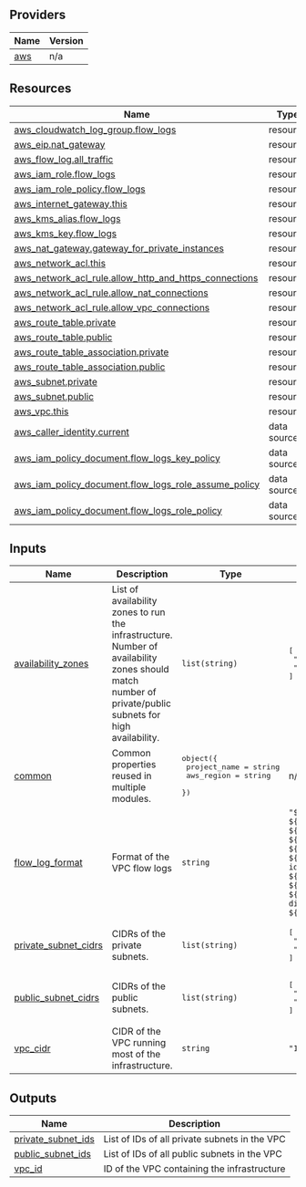 <!-- BEGIN_TF_DOCS -->


## Providers

| Name | Version |
|------|---------|
| <a name="provider_aws"></a> [aws](#provider\_aws) | n/a |

## Resources

| Name | Type |
|------|------|
| [aws_cloudwatch_log_group.flow_logs](https://registry.terraform.io/providers/hashicorp/aws/latest/docs/resources/cloudwatch_log_group) | resource |
| [aws_eip.nat_gateway](https://registry.terraform.io/providers/hashicorp/aws/latest/docs/resources/eip) | resource |
| [aws_flow_log.all_traffic](https://registry.terraform.io/providers/hashicorp/aws/latest/docs/resources/flow_log) | resource |
| [aws_iam_role.flow_logs](https://registry.terraform.io/providers/hashicorp/aws/latest/docs/resources/iam_role) | resource |
| [aws_iam_role_policy.flow_logs](https://registry.terraform.io/providers/hashicorp/aws/latest/docs/resources/iam_role_policy) | resource |
| [aws_internet_gateway.this](https://registry.terraform.io/providers/hashicorp/aws/latest/docs/resources/internet_gateway) | resource |
| [aws_kms_alias.flow_logs](https://registry.terraform.io/providers/hashicorp/aws/latest/docs/resources/kms_alias) | resource |
| [aws_kms_key.flow_logs](https://registry.terraform.io/providers/hashicorp/aws/latest/docs/resources/kms_key) | resource |
| [aws_nat_gateway.gateway_for_private_instances](https://registry.terraform.io/providers/hashicorp/aws/latest/docs/resources/nat_gateway) | resource |
| [aws_network_acl.this](https://registry.terraform.io/providers/hashicorp/aws/latest/docs/resources/network_acl) | resource |
| [aws_network_acl_rule.allow_http_and_https_connections](https://registry.terraform.io/providers/hashicorp/aws/latest/docs/resources/network_acl_rule) | resource |
| [aws_network_acl_rule.allow_nat_connections](https://registry.terraform.io/providers/hashicorp/aws/latest/docs/resources/network_acl_rule) | resource |
| [aws_network_acl_rule.allow_vpc_connections](https://registry.terraform.io/providers/hashicorp/aws/latest/docs/resources/network_acl_rule) | resource |
| [aws_route_table.private](https://registry.terraform.io/providers/hashicorp/aws/latest/docs/resources/route_table) | resource |
| [aws_route_table.public](https://registry.terraform.io/providers/hashicorp/aws/latest/docs/resources/route_table) | resource |
| [aws_route_table_association.private](https://registry.terraform.io/providers/hashicorp/aws/latest/docs/resources/route_table_association) | resource |
| [aws_route_table_association.public](https://registry.terraform.io/providers/hashicorp/aws/latest/docs/resources/route_table_association) | resource |
| [aws_subnet.private](https://registry.terraform.io/providers/hashicorp/aws/latest/docs/resources/subnet) | resource |
| [aws_subnet.public](https://registry.terraform.io/providers/hashicorp/aws/latest/docs/resources/subnet) | resource |
| [aws_vpc.this](https://registry.terraform.io/providers/hashicorp/aws/latest/docs/resources/vpc) | resource |
| [aws_caller_identity.current](https://registry.terraform.io/providers/hashicorp/aws/latest/docs/data-sources/caller_identity) | data source |
| [aws_iam_policy_document.flow_logs_key_policy](https://registry.terraform.io/providers/hashicorp/aws/latest/docs/data-sources/iam_policy_document) | data source |
| [aws_iam_policy_document.flow_logs_role_assume_policy](https://registry.terraform.io/providers/hashicorp/aws/latest/docs/data-sources/iam_policy_document) | data source |
| [aws_iam_policy_document.flow_logs_role_policy](https://registry.terraform.io/providers/hashicorp/aws/latest/docs/data-sources/iam_policy_document) | data source |

## Inputs

| Name | Description | Type | Default |
|------|-------------|------|---------|
| <a name="input_availability_zones"></a> [availability\_zones](#input\_availability\_zones) | List of availability zones to run the infrastructure. Number of availability zones should match number of private/public subnets for high availability. | `list(string)` | <pre>[<br>  "eu-central-1a",<br>  "eu-central-1b"<br>]</pre> |
| <a name="input_common"></a> [common](#input\_common) | Common properties reused in multiple modules. | <pre>object({<br>    project_name = string<br>    aws_region   = string<br>  })</pre> | n/a |
| <a name="input_flow_log_format"></a> [flow\_log\_format](#input\_flow\_log\_format) | Format of the VPC flow logs | `string` | `"${account-id} ${action} ${srcaddr} ${srcport} ${dstaddr} ${dstport} ${az-id} ${subnet-id} ${type} ${traffic-path} ${flow-direction} ${bytes}"` |
| <a name="input_private_subnet_cidrs"></a> [private\_subnet\_cidrs](#input\_private\_subnet\_cidrs) | CIDRs of the private subnets. | `list(string)` | <pre>[<br>  "10.0.2.0/23",<br>  "10.0.4.0/23"<br>]</pre> |
| <a name="input_public_subnet_cidrs"></a> [public\_subnet\_cidrs](#input\_public\_subnet\_cidrs) | CIDRs of the public subnets. | `list(string)` | <pre>[<br>  "10.0.0.0/24",<br>  "10.0.1.0/24"<br>]</pre> |
| <a name="input_vpc_cidr"></a> [vpc\_cidr](#input\_vpc\_cidr) | CIDR of the VPC running most of the infrastructure. | `string` | `"10.0.0.0/16"` |

## Outputs

| Name | Description |
|------|-------------|
| <a name="output_private_subnet_ids"></a> [private\_subnet\_ids](#output\_private\_subnet\_ids) | List of IDs of all private subnets in the VPC |
| <a name="output_public_subnet_ids"></a> [public\_subnet\_ids](#output\_public\_subnet\_ids) | List of IDs of all public subnets in the VPC |
| <a name="output_vpc_id"></a> [vpc\_id](#output\_vpc\_id) | ID of the VPC containing the infrastructure |
<!-- END_TF_DOCS -->